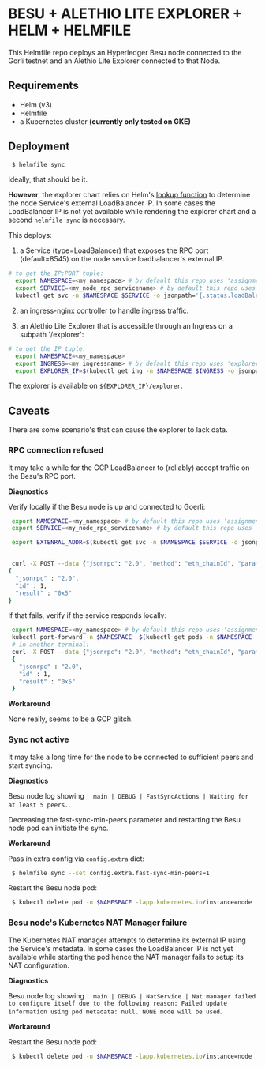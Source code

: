 # BESU + ALETHIO LITE EXPLORER + HELM + HELMFILE

This Helmfile repo deploys an Hyperledger Besu node connected to the Gorli testnet and an Alethio Lite Explorer connected to that Node.


## Requirements

* Helm (v3)
* Helmfile
* a Kubernetes cluster **(currently only tested on GKE)**

## Deployment

```bash
 $ helmfile sync
```

Ideally, that should be it.

**However**, the explorer chart relies on Helm's [lookup function](https://helm.sh/docs/chart_template_guide/functions_and_pipelines/#using-the-lookup-function) to determine the node Service's external LoadBalancer IP. In some cases the LoadBalancer IP is not yet available while rendering the explorer chart and a second `helmfile sync` is necessary.


This deploys:

1. a Service (type=LoadBalancer) that exposes the RPC port (default=8545) on the node service loadbalancer's external IP. 
```bash
# to get the IP:PORT tuple:
  export NAMESPACE=<my_namespace> # by default this repo uses 'assignment' as service name
  export SERVICE=<my_node_rpc_servicename> # by default this repo uses 'besu-goerli-node' as service name
  kubectl get svc -n $NAMESPACE $SERVICE -o jsonpath='{.status.loadBalancer.ingress[0].ip}:{.spec.ports[?(@.name=="rpc")].port}'
```

2. an ingress-nginx controller to handle ingress traffic.

3. an Alethio Lite Explorer that is accessible through an Ingress on a subpath '/explorer':
```bash
# to get the IP tuple:
  export NAMESPACE=<my_namespace>
  export INGRESS=<my_ingressname> # by default this repo uses 'explorer-alethio-lite-explorer' as ingress name
  export EXPLORER_IP=$(kubectl get ing -n $NAMESPACE $INGRESS -o jsonpath='{.status.loadBalancer.ingress[0].ip}')
```

The explorer is available on `${EXPLORER_IP}/explorer`.

## Caveats

There are some scenario's that can cause the explorer to lack data.

### RPC connection refused

It may take a while for the GCP LoadBalancer to (reliably) accept traffic on the Besu's RPC port.

**Diagnostics**

Verify locally if the Besu node is up and connected to Goerli:

```bash
 export NAMESPACE=<my_namespace> # by default this repo uses 'assignment' as service name
 export SERVICE=<my_node_rpc_servicename> # by default this repo uses 'besu-goerli-node' as service name

 export EXTENRAL_ADDR=$(kubectl get svc -n $NAMESPACE $SERVICE -o jsonpath='{.status.loadBalancer.ingress[0].ip}:{.spec.ports[?(@.name=="rpc")].port}')


 curl -X POST --data {"jsonrpc": "2.0", "method": "eth_chainId", "params":[], "id":1} ${EXTERNAL_ADDR}
{
  "jsonrpc" : "2.0",
  "id" : 1,
  "result" : "0x5"
}

```

If that fails, verify if the service responds locally:
```bash
 export NAMESPACE=<my_namespace> # by default this repo uses 'assignment' as service name
 kubectl port-forward -n $NAMESPACE  $(kubectl get pods -n $NAMESPACE -lapp.kubernetes.io/instance=node -o jsonpath="{.items[0].metadata.name}") 8080:8545 
 # in another terminal:
 curl -X POST --data {"jsonrpc": "2.0", "method": "eth_chainId", "params":[], "id":1} localhost:8080
 {
   "jsonrpc" : "2.0",
   "id" : 1,
   "result" : "0x5"
 }
```


**Workaround**

None really, seems to be a GCP glitch.

### Sync not active

It may take a long time for the node to be connected to sufficient peers and start syncing.

**Diagnostics**

Besu node log showing `| main | DEBUG | FastSyncActions | Waiting for at least 5 peers.`.

Decreasing the fast-sync-min-peers parameter and restarting the Besu node pod can initiate the sync.

**Workaround**

Pass in extra config via `config.extra` dict:
```bash
 $ helmfile sync --set config.extra.fast-sync-min-peers=1
```

Restart the Besu node pod:
```bash
 $ kubectl delete pod -n $NAMESPACE -lapp.kubernetes.io/instance=node
```

### Besu node's Kubernetes NAT Manager failure

The Kubernetes NAT manager attempts to determine its external IP using the Service's metadata.
In some cases the LoadBalancer IP is not yet available while starting the pod hence the NAT manager fails to setup its NAT configuration.

**Diagnostics**

Besu node log showing `| main | DEBUG | NatService | Nat manager failed to configure itself due to the following reason: Failed update information using pod metadata: null. NONE mode will be used`.

**Workaround**

Restart the Besu node pod:
```bash
 $ kubectl delete pod -n $NAMESPACE -lapp.kubernetes.io/instance=node
```
